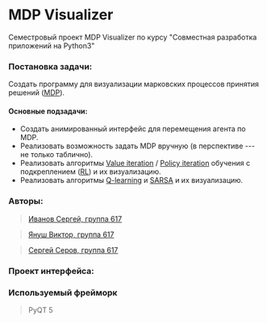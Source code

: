 # MDP Visualizer

Семестровый проект MDP Visualizer по курсу "Совместная разработка приложений на Python3"

### Постановка задачи:

Создать программу для визуализации марковских процессов принятия решений ([MDP](https://en.wikipedia.org/wiki/Markov_decision_process)).
#### Основные подзадачи:
 
- Создать анимированный интерфейс для перемещения агента по MDP.
- Реализовать возможность задать MDP вручную (в перспективе --- не только таблично).
- Реализовать алгоритмы [Value iteration](https://en.wikipedia.org/wiki/Markov_decision_process#Value_iteration) / [Policy iteration](https://en.wikipedia.org/wiki/Markov_decision_process#Policy_iteration) обучения с подкреплением ([RL](https://en.wikipedia.org/wiki/Reinforcement_learning)) и их визуализацию.
- Реализовать алгоритмы [Q-learning](https://en.wikipedia.org/wiki/Q-learning) и [SARSA](https://en.wikipedia.org/wiki/State%E2%80%93action%E2%80%93reward%E2%80%93state%E2%80%93action) и их визуализацию. 

### Авторы:

> [Иванов Сергей, группа 617](?????)

> [Януш Виктор, группа 617](https://git.cs.msu.ru/s02180104)

> [Сергей Серов, группа 617](https://git.cs.msu.ru/s02140303)

### Проект интерфейса:

### Используемый фрейморк

> PyQT 5